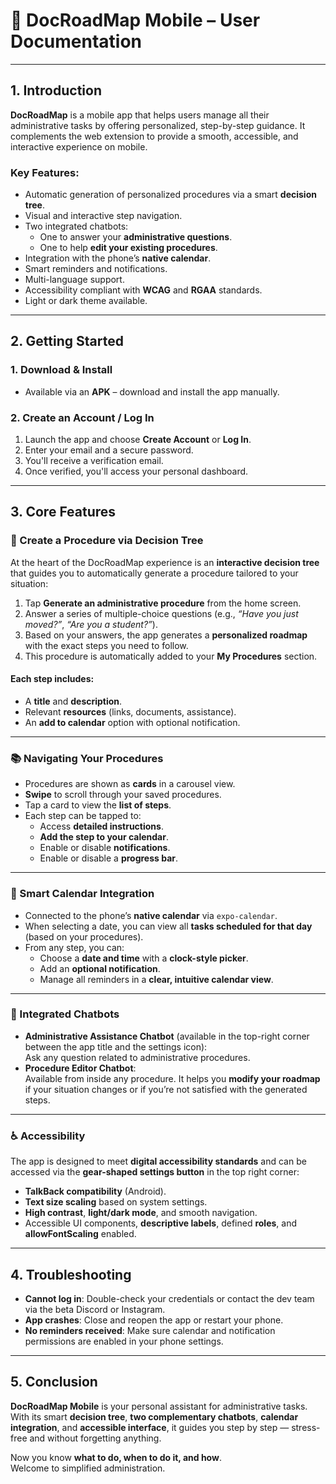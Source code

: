 # 📱 DocRoadMap Mobile – User Documentation

---

## 1. Introduction

**DocRoadMap** is a mobile app that helps users manage all their administrative tasks by offering personalized, step-by-step guidance. It complements the web extension to provide a smooth, accessible, and interactive experience on mobile.

### Key Features:

- Automatic generation of personalized procedures via a smart **decision tree**.
- Visual and interactive step navigation.
- Two integrated chatbots:
  - One to answer your **administrative questions**.
  - One to help **edit your existing procedures**.
- Integration with the phone’s **native calendar**.
- Smart reminders and notifications.
- Multi-language support.
- Accessibility compliant with **WCAG** and **RGAA** standards.
- Light or dark theme available.

---

## 2. Getting Started

### 1. Download & Install

- Available via an **APK** – download and install the app manually.

### 2. Create an Account / Log In

1. Launch the app and choose **Create Account** or **Log In**.
2. Enter your email and a secure password.
3. You'll receive a verification email.
4. Once verified, you'll access your personal dashboard.

---

## 3. Core Features

### 🧾 Create a Procedure via Decision Tree

At the heart of the DocRoadMap experience is an **interactive decision tree** that guides you to automatically generate a procedure tailored to your situation:

1. Tap **Generate an administrative procedure** from the home screen.
2. Answer a series of multiple-choice questions (e.g., _“Have you just moved?”_, _“Are you a student?”_).
3. Based on your answers, the app generates a **personalized roadmap** with the exact steps you need to follow.
4. This procedure is automatically added to your **My Procedures** section.

#### Each step includes:

- A **title** and **description**.
- Relevant **resources** (links, documents, assistance).
- An **add to calendar** option with optional notification.

---

### 📚 Navigating Your Procedures

- Procedures are shown as **cards** in a carousel view.
- **Swipe** to scroll through your saved procedures.
- Tap a card to view the **list of steps**.
- Each step can be tapped to:
  - Access **detailed instructions**.
  - **Add the step to your calendar**.
  - Enable or disable **notifications**.
  - Enable or disable a **progress bar**.

---

### 📅 Smart Calendar Integration

- Connected to the phone’s **native calendar** via `expo-calendar`.
- When selecting a date, you can view all **tasks scheduled for that day** (based on your procedures).
- From any step, you can:
  - Choose a **date and time** with a **clock-style picker**.
  - Add an **optional notification**.
  - Manage all reminders in a **clear, intuitive calendar view**.

---

### 🤖 Integrated Chatbots

- **Administrative Assistance Chatbot** (available in the top-right corner between the app title and the settings icon):  
  Ask any question related to administrative procedures.
- **Procedure Editor Chatbot**:  
  Available from inside any procedure. It helps you **modify your roadmap** if your situation changes or if you’re not satisfied with the generated steps.

---

### ♿ Accessibility

The app is designed to meet **digital accessibility standards** and can be accessed via the **gear-shaped settings button** in the top right corner:

- **TalkBack compatibility** (Android).
- **Text size scaling** based on system settings.
- **High contrast**, **light/dark mode**, and smooth navigation.
- Accessible UI components, **descriptive labels**, defined **roles**, and **allowFontScaling** enabled.

---

## 4. Troubleshooting

- **Cannot log in**: Double-check your credentials or contact the dev team via the beta Discord or Instagram.
- **App crashes**: Close and reopen the app or restart your phone.
- **No reminders received**: Make sure calendar and notification permissions are enabled in your phone settings.

---

## 5. Conclusion

**DocRoadMap Mobile** is your personal assistant for administrative tasks. With its smart **decision tree**, **two complementary chatbots**, **calendar integration**, and **accessible interface**, it guides you step by step — stress-free and without forgetting anything.

Now you know **what to do, when to do it, and how**.  
Welcome to simplified administration.
